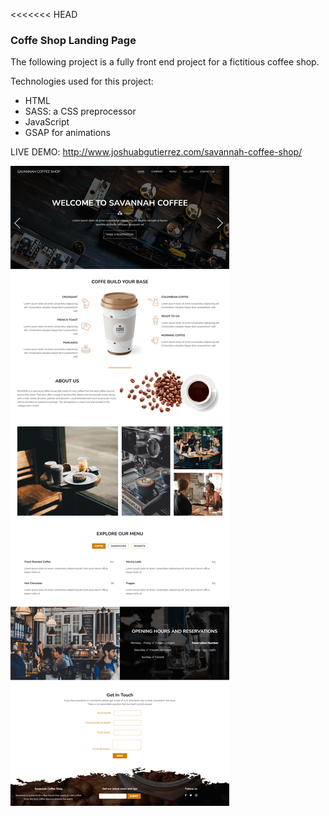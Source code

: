 <<<<<<< HEAD
### Coffe Shop Landing Page
The following project is a fully front end project for a fictitious coffee shop.

Technologies used for this project:
    
- HTML
- SASS: a CSS preprocessor
- JavaScript
- GSAP for animations

LIVE DEMO: http://www.joshuabgutierrez.com/savannah-coffee-shop/

![Savannah Coffee Shop Page](images/savannah-repo-img.png "Landing Page")

